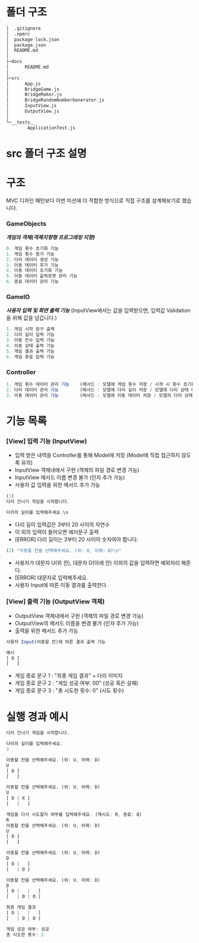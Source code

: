 # 폴더 구조

```python
│  .gitignore
│  .npmrc
│  package-lock.json
│  package.json
│  README.md
│
├─docs
│      README.md
│
├─src
│      App.js
│      BridgeGame.js
│      BridgeMaker.js
│      BridgeRandomNumberGenerator.js
│      InputView.js
│      OutputView.js
│
└─__tests__
        ApplicationTest.js
```

# src 폴더 구조 설명

# 구조

MVC 디자인 패턴보다
이번 미션에 더 적합한 방식으로 직접 구조를 설계해보기로 했습니다.

### GameObjects

**_게임의 객체(객체지향형 프로그래밍 지향)_**

```javascript
0. 게임 횟수 초기화 기능
1. 게임 횟수 증가 기능
2. 다리 데이터 생성 기능
3. 이동 데이터 추가 기능
4. 이동 데이터 초기화 기능
5. 이동 데이터 출력포맷 관리 기능
6. 종료 데이터 관리 기능

```

### GameIO

**_사용자 입력 및 화면 출력 기능_**
(InputView에서는 값을 입력받으면, 입력값 Validation을 위해 값을 넘깁니다.)

```javascript
1. 게임 시작 문구 출력
2. 다리 길이 입력 기능
3. 이동 칸수 입력 기능
4. 이동 상태 출력 기능
5. 게임 결과 출력 기능
6. 게임 종료 입력 기능
```

### Controller

```javascript
1. 게임 횟수 데이터 관리 기능    (메서드 : 모델에 게임 횟수 저장 / 시작 시 횟수 초기화 / 게임 성공·실패 시 횟수 업데이트 / 게임( 횟수 데이터 View에 접근 허용-get-)
2. 다리 데이터 관리 기능        (메서드 : 모델에 다리 길이 저장 / 모델에 다리 상태 데이터 생성 / 모델에 다리 상태 데이터 저장)
3. 이동 데이터 관리 기능        (메서드 : 모델에 이동 데이터 저장 / 모델의 다리 상태 데이터로 성공·실패 판단 / 모델에 이동 상태 출력 포맷 저장)

```

# 기능 목록

### [View] 입력 기능 (InputView)

- 입력 받은 내역을 Controller를 통해 Model에 저장 (Model에 직접 접근하지 않도록 유의)
- InputView 객체내에서 구현 (객체의 파일 경로 변경 가능)
- InputView 메서드 이름 변경 불가 (인자 추가 가능)
- 사용자 값 입력을 위한 메서드 추가 가능

```javascript
(1)
다리 건너기 게임을 시작합니다.

다리의 길이를 입력해주세요.\n
```

- 다리 길이 입력값은 3부터 20 사이의 자연수
- 이 외의 입력이 들어오면 에러문구 출력
- [ERROR] 다리 길이는 3부터 20 사이의 숫자여야 합니다.

```javascript
(2) "이동할 칸을 선택해주세요. (위: U, 아래: D)\n"
```

- 사용자가 대문자 U(위 칸), 대문자 D(아래 칸) 이외의 값을 입력하면 예외처리 해준다.
- [ERROR] 대문자로 입력해주세요.
- 사용자 Input에 따른 이동 결과를 출력한다.

### [View] 출력 기능 (OutputView 객체)

- OutputView 객체내에서 구현 (객체의 파일 경로 변경 가능)
- OutputView의 메서드 이름을 변경 불가 (인자 추가 가능)
- 출력을 위한 메서드 추가 가능

```javascript
사용자 Input(이동할 칸)에 따른 결과 출력 기능

예시
[ O ]
[   ]

```

- 게임 종료 문구 1 : "최종 게임 결과" + 다리 이미지
- 게임 종료 문구 2 : "게임 성공 여부: 00" (성공 혹은 실패)
- 게임 종료 문구 3 : "총 시도한 횟수: 0" (시도 횟수)

# 실행 경과 예시

```javascript
다리 건너기 게임을 시작합니다.

다리의 길이를 입력해주세요.
3

이동할 칸을 선택해주세요. (위: U, 아래: D)
U
[ O ]
[   ]

이동할 칸을 선택해주세요. (위: U, 아래: D)
U
[ O | X ]
[   |   ]

게임을 다시 시도할지 여부를 입력해주세요. (재시도: R, 종료: Q)
R
이동할 칸을 선택해주세요. (위: U, 아래: D)
U
[ O ]
[   ]

이동할 칸을 선택해주세요. (위: U, 아래: D)
D
[ O |   ]
[   | O ]

이동할 칸을 선택해주세요. (위: U, 아래: D)
D
[ O |   |   ]
[   | O | O ]

최종 게임 결과
[ O |   |   ]
[   | O | O ]

게임 성공 여부: 성공
총 시도한 횟수: 2
```
